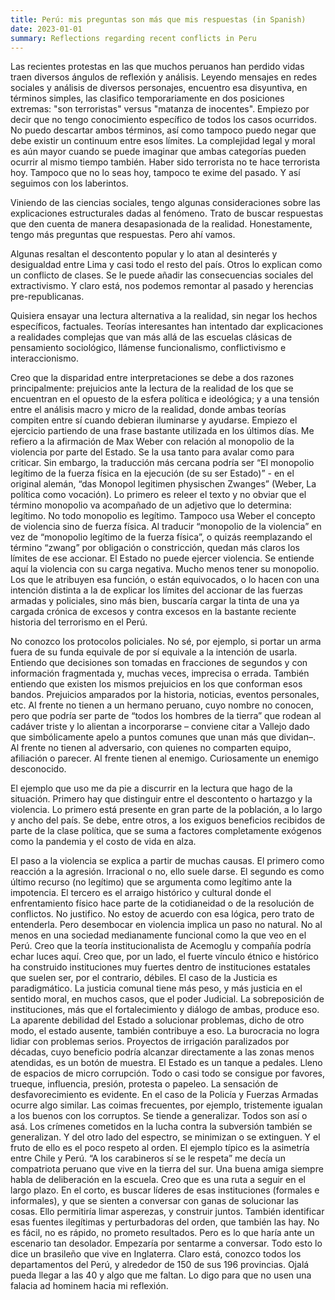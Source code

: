 ```yaml
---
title: Perú: mis preguntas son más que mis respuestas (in Spanish)
date: 2023-01-01
summary: Reflections regarding recent conflicts in Peru
---
```


Las recientes protestas en las que muchos peruanos han perdido vidas traen diversos ángulos de reflexión y análisis. Leyendo mensajes en redes sociales y análisis de diversos personajes, encuentro esa disyuntiva, en términos simples, las clasifico temporariamente en dos posiciones extremas: "son terroristas" versus "matanza de inocentes".
Empiezo por decir que no tengo conocimiento específico de todos los casos ocurridos. No puedo descartar ambos términos, así como tampoco puedo negar que debe existir un continuum entre esos límites. La complejidad legal y moral es aún mayor cuando se puede imaginar que ambas categorías pueden ocurrir al mismo tiempo también. Haber sido terrorista no te hace terrorista hoy. Tampoco que no lo seas hoy, tampoco te exime del pasado. Y así seguimos con los laberintos. 

Viniendo de las ciencias sociales, tengo algunas consideraciones sobre las explicaciones estructurales dadas al fenómeno. Trato de buscar respuestas que den cuenta de manera desapasionada de la realidad. Honestamente, tengo más preguntas que respuestas. Pero ahí vamos.

Algunas resaltan el descontento popular y lo atan al desinterés y desigualdad entre Lima y casi todo el resto del país. Otros lo explican como un conflicto de clases. Se le puede añadir las consecuencias sociales del extractivismo. Y claro está, nos podemos remontar al pasado y herencias pre-republicanas.

Quisiera ensayar una lectura alternativa a la realidad, sin negar los hechos específicos, factuales. Teorías interesantes han intentado dar explicaciones a realidades complejas que van más allá de las escuelas clásicas de pensamiento sociológico, llámense funcionalismo, conflictivismo e interaccionismo. 

Creo que la disparidad entre interpretaciones se debe a dos razones principalmente: prejuicios ante la lectura de la realidad de los que se encuentran en el opuesto de la esfera política e ideológica; y a una tensión entre el análisis macro y micro de la realidad, donde ambas teorías compiten entre sí cuando debieran iluminarse y ayudarse.
Empiezo el ejercicio partiendo de una frase bastante utilizada en los últimos días. Me refiero a la afirmación de Max Weber con relación al monopolio de la violencia por parte del Estado. Se la usa tanto para avalar como para criticar. Sin embargo, la traducción más cercana podría ser “El monopolio legítimo de la fuerza física en la ejecución (de su ser Estado)” - en el original alemán,  “das Monopol legitimen physischen Zwanges” (Weber, La política como vocación). 
Lo primero es releer el texto y no obviar que el término monopolio va acompañado de un adjetivo que lo determina: legítimo. No todo monopolio es legítimo. Tampoco usa Weber el concepto de violencia sino de fuerza física. Al traducir “monopolio de la violencia” en vez de “monopolio legítimo de la fuerza física”, o quizás reemplazando el término “zwang” por obligación o constricción, quedan más claros los límites de ese accionar.
El Estado no puede ejercer violencia. Se entiende aquí la violencia con su carga negativa. Mucho menos tener su monopolio. Los que le atribuyen esa función, o están equivocados, o lo hacen con una intención distinta a la de explicar los límites del accionar de las fuerzas armadas y policiales, sino más bien, buscaría cargar la tinta de una ya cargada crónica de excesos y contra excesos en la bastante reciente historia del terrorismo en el Perú.

No conozco los protocolos policiales. No sé, por ejemplo, si portar un arma fuera de su funda equivale de por sí equivale a la intención de usarla. Entiendo que decisiones son tomadas en fracciones de segundos y con información fragmentada y, muchas veces, imprecisa o errada. También entiendo que existen los mismos prejuicios en los que conforman esos bandos. Prejuicios amparados por la historia, noticias, eventos personales, etc. Al frente no tienen a un hermano peruano, cuyo nombre no conocen, pero que podría ser parte de “todos los hombres de la tierra” que rodean al cadáver triste y lo alientan a incorporarse – conviene citar a Vallejo dado que simbólicamente apelo a puntos comunes que unan más que dividan–. Al frente no tienen al adversario, con quienes no comparten equipo, afiliación o parecer. Al frente tienen al enemigo. Curiosamente un enemigo desconocido. 

El ejemplo que uso me da pie a discurrir en la lectura que hago de la situación. Primero hay que distinguir entre el descontento o hartazgo y la violencia. Lo primero está presente en gran parte de la población, a lo largo y ancho del país. Se debe, entre otros, a los exiguos beneficios recibidos de parte de la clase política, que se suma a factores completamente exógenos como la pandemia y el costo de vida en alza.

El paso a la violencia se explica a partir de muchas causas. El primero como reacción a la agresión. Irracional o no, ello suele darse. El segundo es como último recurso (no legítimo) que se argumenta como legítimo ante la impotencia. El tercero es el arraigo histórico y cultural donde el enfrentamiento físico hace parte de la cotidianeidad o de la resolución de conflictos.  No justifico. No estoy de acuerdo con esa lógica, pero trato de entenderla.
Pero desembocar en violencia implica un paso no natural. No al menos en una sociedad medianamente funcional como la que veo en el Perú. Creo que la teoría institucionalista de Acemoglu y compañía podría echar luces aquí. Creo que, por un lado, el fuerte vínculo étnico e histórico ha construido instituciones muy fuertes dentro de instituciones estatales que suelen ser, por el contrario, débiles. El caso de la Justicia es paradigmático. La justicia comunal tiene más peso, y más justicia en el sentido moral, en muchos casos, que el poder Judicial. La sobreposición de instituciones, más que el fortalecimiento y diálogo de ambas, produce eso. 
La aparente debilidad del Estado a solucionar problemas, dicho de otro modo, el estado ausente, también contribuye a eso. La burocracia no logra lidiar con problemas serios. Proyectos de irrigación paralizados por décadas, cuyo beneficio podría alcanzar directamente a las zonas menos atendidas, es un botón de muestra. El Estado es un tanque a pedales. Lleno de espacios de micro corrupción. Todo o casi todo se consigue por favores, trueque, influencia, presión, protesta o papeleo. La sensación de desfavorecimiento es evidente. 
En el caso de la Policía y Fuerzas Armadas ocurre algo similar. Las coimas frecuentes, por ejemplo, tristemente igualan a los buenos con los corruptos. Se tiende a generalizar. Todos son así o asá. Los crímenes cometidos en la lucha contra la subversión también se generalizan. Y del otro lado del espectro, se minimizan o se extinguen. Y el fruto de ello es el poco respeto al orden. El ejemplo típico es la asimetría entre Chile y Perú. “A los carabineros sí se le respeta” me decía un compatriota peruano que vive en la tierra del sur.
Una buena amiga siempre habla de deliberación en la escuela. Creo que es una ruta a seguir en el largo plazo. En el corto, es buscar líderes de esas instituciones (formales e informales), y que se sienten a conversar con ganas de solucionar las cosas. Ello permitiría limar asperezas, y construir juntos. También identificar esas fuentes ilegítimas y perturbadoras del orden, que también las hay. No es fácil, no es rápido, no prometo resultados. Pero es lo que haría ante un escenario tan desolador. Empezaría por sentarme a conversar.
Todo esto lo dice un brasileño que vive en Inglaterra. Claro está, conozco todos los departamentos del Perú, y alrededor de 150 de sus 196 provincias. Ojalá pueda llegar a las 40 y algo que me faltan. Lo digo para que no usen una falacia ad hominem hacia mi reflexión.

